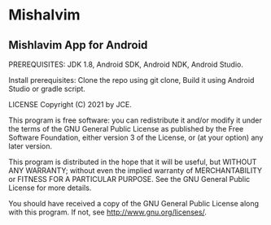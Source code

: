 # Mishalvim
## Mishlavim App for Android

PREREQUISITES:
JDK 1.8,
Android SDK,
Android NDK,
Android Studio.

Install prerequisites:
Clone the repo using git clone,
Build it using Android Studio or gradle script.

LICENSE
Copyright (C) 2021 by JCE.

This program is free software: you can redistribute it and/or modify it under the terms of the GNU General Public License as published by the Free Software Foundation, either version 3 of the License, or (at your option) any later version.

This program is distributed in the hope that it will be useful, but WITHOUT ANY WARRANTY; without even the implied warranty of MERCHANTABILITY or FITNESS FOR A PARTICULAR PURPOSE. See the GNU General Public License for more details.

You should have received a copy of the GNU General Public License along with this program. If not, see http://www.gnu.org/licenses/.
